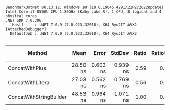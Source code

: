 ```

BenchmarkDotNet v0.13.12, Windows 10 (10.0.19045.4291/22H2/2022Update)
Intel Core i7-8550U CPU 1.80GHz (Kaby Lake R), 1 CPU, 8 logical and 4 physical cores
.NET SDK 7.0.306
  [Host]     : .NET 7.0.9 (7.0.923.32018), X64 RyuJIT AVX2 [AttachedDebugger]
  DefaultJob : .NET 7.0.9 (7.0.923.32018), X64 RyuJIT AVX2


```
| Method                  | Mean     | Error    | StdDev   | Ratio | RatioSD | Gen0   | Allocated | Alloc Ratio |
|------------------------ |---------:|---------:|---------:|------:|--------:|-------:|----------:|------------:|
| ConcatWithPlus          | 28.50 ns | 0.603 ns | 0.939 ns |  0.59 |    0.02 | 0.0134 |      56 B |        0.29 |
| ConcatWithLiteral       | 27.03 ns | 0.562 ns | 0.769 ns |  0.56 |    0.02 | 0.0134 |      56 B |        0.29 |
| ConcatWithStringBuilder | 48.53 ns | 0.964 ns | 1.071 ns |  1.00 |    0.00 | 0.0459 |     192 B |        1.00 |
